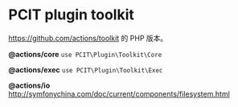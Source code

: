 # PCIT plugin toolkit

https://github.com/actions/toolkit 的 PHP 版本。

**@actions/core** `use PCIT\Plugin\Toolkit\Core`

**@actions/exec** `use PCIT\Plugin\Toolkit\Exec`

**@actions/io** http://symfonychina.com/doc/current/components/filesystem.html
